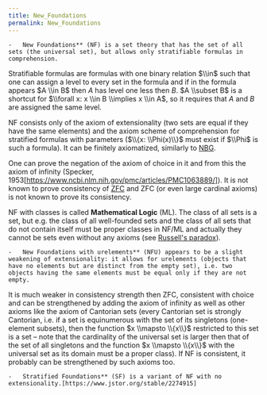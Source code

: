 ```yaml
---
title: New_Foundations
permalink: New_Foundations
---
```


    -   New Foundations** (NF) is a set theory that has the set of all sets (the universal set), but allows only stratifiable formulas in comprehension.

Stratifiable formulas are formulas with one binary relation $\\in$ such that one can assign a level to every set in the formula and if in the formula appears $A \\in B$ then $A$ has level one less then
$B$. $A \\subset B$ is a shortcut for $\\forall x: x \\in B \\implies x \\in A$, so it requires that $A$ and $B$ are assigned the same level.

NF consists only of the axiom of extensionality (two sets are equal if they have the same elements) and the axiom scheme of comprehension for stratified formulas with parameters ($\\{x: \\Phi(x)\\}$ must exist if $\\Phi$ is such a formula). It can be finitely axiomatized, similarly to [NBG](NBG "NBG").

One can prove the negation of the axiom of choice in it and from this the axiom of infinity (Specker, 1953[https://www.ncbi.nlm.nih.gov/pmc/articles/PMC1063889/]). It is not known to prove consistency of [ZFC](ZFC "ZFC") and ZFC (or even large cardinal axioms) is not known to prove its consistency.

NF with classes is called **Mathematical Logic** (ML). The class of all sets is a set, but e.g. the class of all well-founded sets and the class of all sets that do not contain itself must be proper classes in NF/ML and actually they cannot be sets even without any axioms (see [Russell's paradox](Russell's_paradox "Russell's paradox")).

    -   New Foundations with urelements** (NFU) appears to be a slight weakening of extensionality: it allows for urelements (objects that have no elements but are distinct from the empty set), i.e. two objects having the same elements must be equal only if they are not empty.

It is much weaker in consistency strength then ZFC, consistent with choice and can be strengthened by adding the axiom of infinity as well as other axioms like the axiom of Cantorian sets (every Cantorian set is strongly Cantorian, i.e. if a set is equinumerous with the set of its singletons (one-element subsets), then the function $x \\mapsto \\{x\\}$ restricted to this set is a set – note that the cardinality of the universal set is larger then that of the set of all singletons and the function $x \\mapsto \\{x\\}$ with the universal set as its domain must be a proper class). If NF is consistent, it probably can be strengthened by such axioms too.

    -   Stratified Foundations** (SF) is a variant of NF with no extensionality.[https://www.jstor.org/stable/2274915]

